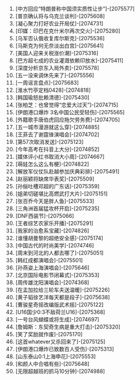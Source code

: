 
1. [中方回应“特朗普称中国须实质性让步”]-[2075577]
1. [普京确认将与乌克兰谈判]-[2075608]
1. [凝心聚力打好农业开局仗]-[2074731]
1. [印媒：印巴在克什米尔再次交火]-[2075280]
1. [乌军否认俄收复库尔斯克]-[2075536]
1. [马斯克为何无奈淡出白宫]-[2075641]
1. [美国人迎来关税涨价潮]-[2075316]
1. [巴方超七成的农业灌溉依赖印放水]-[2075411]
1. [深度分析京东入局外卖]-[2075578]
1. [五一没来调休先来了]-[2075556]
1. [一周谣言盘点]-[2075683]
1. [淮水竹亭定档0428]-[2074818]
1. [韩国瑜怒批赖清德]-[2075430]
1. [张柏芝：也曾觉得“恋爱大过天”]-[2074715]
1. [伊朗港口爆炸 3名中国公民受轻伤]-[2075565]
1. [外籍歌手唐伯虎回应拖欠劳务费]-[2074705]
1. [五一城市漫游就这么穿]-[2074885]
1. [王菲去了谢霆锋演唱会]-[2074702]
1. [第57次取消发送]-[2075123]
1. [今年高考在抖音上大分]-[2074852]
1. [媒体评小红书取消大小周]-[2074667]
1. [萌娃怎么这么有梗]-[2074822]
1. [解放军仪仗队赴越参加庆典彩排]-[2075491]
1. [赵丽颖将缺席华表奖]-[2075509]
1. [孙俪吐槽邓超的广东话]-[2075359]
1. [姐弟切磋堪比高燃武打大片]-[2075151]
1. [张百乔今天是胖人鱼]-[2075533]
1. [三角洲首届猛攻杯开启]-[2075235]
1. [DNF西装节]-[2075066]
1. [王者综艺农家乐开播]-[2075291]
1. [我家的治愈系宝藏]-[2074826]
1. [谁懂胡曼黎的超绝安全感]-[2075174]
1. [中国古代的时尚美学]-[2074746]
1. [周末到河北的人都去哪了]-[2075051]
1. [韩红成都演唱会]-[2075501]
1. [孙燕姿上海演唱会]-[2075646]
1. [北京国际电影节闭幕式]-[2075353]
1. [周传雄沈阳演唱会]-[2074368]
1. [在孟加拉给三轮车夫送温暖]-[2075226]
1. [黄子韬徐艺洋每天都是段子]-[2075638]
1. [曹骏星奇摇改编版武术摇]-[2075122]
1. [U16国少0:3不敌荷兰U16]-[2075368]
1. [一号台风蝴蝶或将生成]-[2074697]
1. [詹姆斯：东契奇生病是重大打击]-[2075320]
1. [笑了奖励就作废]-[2075170]
1. [这首whatever又杀回来了]-[2075125]
1. [伊朗港口爆炸已致数百人受伤]-[2075313]
1. [山东泰山0:1上海申花]-[2075553]
1. [和颜人中合唱有些]-[2075648]
1. [无限超越班的抓马10分钟]-[2074988]
